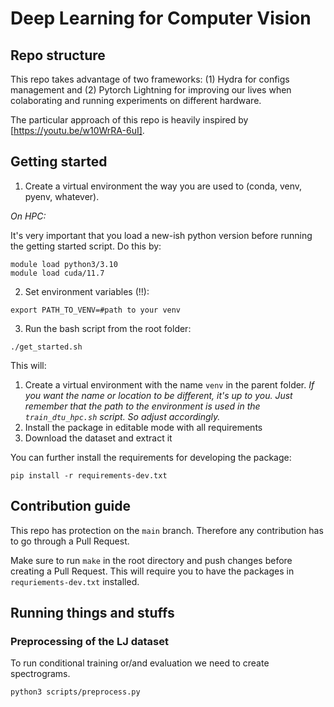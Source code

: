 # Deep Learning for Computer Vision

## Repo structure
This repo takes advantage of two frameworks: (1) Hydra for configs management and (2) Pytorch Lightning for improving our lives when colaborating and running experiments on different hardware. 

The particular approach of this repo is heavily inspired by [https://youtu.be/w10WrRA-6uI].

## Getting started 

1. Create a virtual environment the way you are used to (conda, venv, pyenv, whatever). 

*On HPC:*

It's very important that you load a new-ish python version before running the getting started script. Do this by: 
```
module load python3/3.10
module load cuda/11.7
```

2. Set environment variables (!!):
```{bash}
export PATH_TO_VENV=#path to your venv
```

3. Run the bash script from the root folder:
```{bash}
./get_started.sh
```

This will:
1. Create a virtual environment with the name `venv` in the parent folder. *If you want the name or location to be different, it's up to you. Just remember that the path to the environment is used in the `train_dtu_hpc.sh` script. So adjust accordingly.*
2. Install the package in editable mode with all requirements
3. Download the dataset and extract it

You can further install the requirements for developing the package:
```{bash}
pip install -r requirements-dev.txt
```

## Contribution guide

This repo has protection on the ``main`` branch. Therefore any contribution has to go through a Pull Request. 

Make sure to run ``make`` in the root directory and push changes before creating a Pull Request. This will require you to have the packages in `requriements-dev.txt` installed.

## Running things and stuffs

### Preprocessing of the LJ dataset

To run conditional training or/and evaluation we need to create spectrograms.
```{bash}
python3 scripts/preprocess.py
```